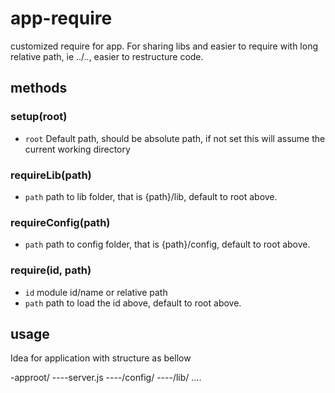 app-require
===========

customized require for app. For sharing libs and easier to require with long relative path, ie ../.., easier to restructure code.

## methods

### setup(root)
* `root` Default path, should be absolute path, if not set this will assume the current working directory


### requireLib(path)
* `path` path to lib folder, that is {path}/lib, default to root above.

### requireConfig(path)
* `path` path to config folder, that is {path}/config, default to root above.

### require(id, path)
* `id` module id/name or relative path
* `path` path to load the id above, default to root above.


## usage
Idea for application with structure as bellow

-approot/
----server.js
----/config/
----/lib/
....

